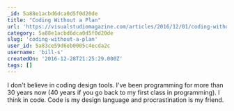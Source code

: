 ```yaml
---
_id: 5a88e1acbd6dca0d5f0d20de
title: "Coding Without a Plan"
url: 'https://visualstudiomagazine.com/articles/2016/12/01/coding-without-a-plan.aspx'
category: 5a88e1acbd6dca0d5f0d20de
slug: 'coding-without-a-plan'
user_id: 5a83ce59d6eb0005c4ecda2c
username: 'bill-s'
createdOn: '2016-12-28T21:25:29.000Z'
tags: []
---
```


I don't believe in coding design tools. I've been programming for more than 30 years now (40 years if you go back to my first class in programming). I think in code. Code is my design language and procrastination is my friend.
